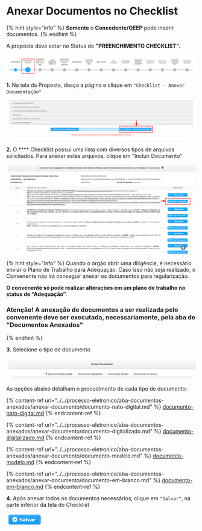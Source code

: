 # Anexar Documentos no Checklist

{% hint style="info" %}
**Somente** o **Concedente/OEEP** pode inserir documentos.&#x20;
{% endhint %}

A proposta deve estar no Status de **"PREENCHIMENTO CHECKLIST".**

![](<../../.gitbook/assets/image (322).png>)

**1.** Na tela da Proposta, desça a página e clique em `"Checklist - Anexar Documentação"`

![](<../../.gitbook/assets/image (117).png>)

**2.** O **** Checklist possui uma lista com diversos tipos de arquivos solicitados. Para anexar estes arquivos, clique em "Incluir Documento"

![](<../../.gitbook/assets/image (313).png>)

{% hint style="info" %}
Quando o órgão abrir uma diligência, é necessário enviar o Plano de Trabalho para Adequação. Caso isso não seja realizado, o Convenente não irá conseguir anexar os documentos para regularização.&#x20;

**O convenente só pode realizar alterações em um plano de trabalho no status de “Adequação”.**

### Atenção! A anexação de documentos a ser realizada pelo convenente deve ser executada, necessariamente, pela aba de "Documentos Anexados"
{% endhint %}

**3.** Selecione o tipo de documento

![](<../../.gitbook/assets/image (135).png>)

As opções abaixo detalham o procedimento de cada tipo de documento:

{% content-ref url="../../processo-eletronico/aba-documentos-anexados/anexar-documento/documento-nato-digital.md" %}
[documento-nato-digital.md](../../processo-eletronico/aba-documentos-anexados/anexar-documento/documento-nato-digital.md)
{% endcontent-ref %}

{% content-ref url="../../processo-eletronico/aba-documentos-anexados/anexar-documento/documento-digitalizado.md" %}
[documento-digitalizado.md](../../processo-eletronico/aba-documentos-anexados/anexar-documento/documento-digitalizado.md)
{% endcontent-ref %}

{% content-ref url="../../processo-eletronico/aba-documentos-anexados/anexar-documento/documento-modelo.md" %}
[documento-modelo.md](../../processo-eletronico/aba-documentos-anexados/anexar-documento/documento-modelo.md)
{% endcontent-ref %}

{% content-ref url="../../processo-eletronico/aba-documentos-anexados/anexar-documento/documento-em-branco.md" %}
[documento-em-branco.md](../../processo-eletronico/aba-documentos-anexados/anexar-documento/documento-em-branco.md)
{% endcontent-ref %}

**4.** Após anexar todos os documentos necessários, clique em `"Salvar"`, na parte inferior da tela do Checklist

![](<../../.gitbook/assets/salvar (1).png>)

